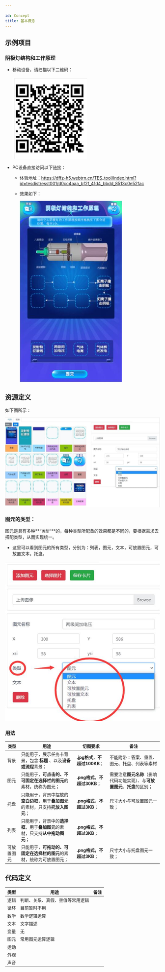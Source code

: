 ```yaml
---

id: Concept
title: 基本概念
---
```




## 示例项目

### 阴极灯结构和工作原理

- 移动设备，请扫描以下二维码：

  ![image-20201030141115922](../static/img/ewm.jpg)

- PC设备直接访问以下链接：

  - 体验地址：https://dffz-h5.webtrn.cn/TES_tool/index.html?id=tesdist/esst001/d0cc4aaa_bf2f_41d4_bbdd_8513c0e52fac

  - 效果如下：

    ![image-20201030141115922](../static/img/20201112102419.jpg)

## 资源定义

如下图所示：

![image-20201030141115922](../static/img/20201112102350.jpg)

### 图元的类型：

图元是具有多种**`“类型”`**的，每种类型所配备的效果都是不同的，要根据需求去搭配类型，从而实现统一。

- 这里可以看到图元的所有类型，分别为：列表，图元，文本，可放置图元，可放置文本，托盘。

![image-20201030141115922](../static/img/20201112104547.jpg)

### 用法

| 类型       | 用途                                                         | 切图要求                        | 备注                                                         |
| ---------- | ------------------------------------------------------------ | ------------------------------- | ------------------------------------------------------------ |
| 背景       | 只能用于，展示任务卡背景，包含 **标题** 、以及**设备或流程**背景； | **.jpg格式**，**不超过100KB**； | 不能附带：答案、重置、图元、托盘、列表等素材                 |
| 图元       | 只能用于，**可点击的、不可固定在选择栏的图元**的素材，统称为图元； | **.png格式**，**不超过30KB**；  | 需要注意**图元名称**（影响代码功能实现）、与**可放置图元**、**托盘**的区别； |
| 托盘       | 只能用于，背景中摆放的**空白边框**，用于**叠加图元** 的素材，只支持**托放入图元**； | **.png格式**，**不超过3KB**；   | 尺寸大小与可放置图元一致；                                   |
| 列表       | 只能用于，背景中的**选择框**，用于**叠加图元**的素材，只支持**从中拖动图元**； | **.png格式**，**不超过3KB**；   |                                                              |
| 可放置图元 | 只能用于，**可拖动的、可固定在选择栏的图元**的素材，统称为可放置图元； | **.png格式，不超过3KB**；       | 尺寸大小与托盘图元一致；                                     |



## 代码定义

| 类型 | 用途                             | 备注 |
| ---- | -------------------------------- | ---- |
| 逻辑 | 判断、关系、真假、空值等常用逻辑 |      |
| 循环 | 目前暂时不用                     |      |
| 数学 | 数学逻辑运算                     |      |
| 文本 | 文字描述                         |      |
| 变量 | 无                               |      |
| 图元 | 常用图元运算逻辑                 |      |
| 运动 |                                  |      |
| 外观 |                                  |      |
| 声音 |                                  |      |

